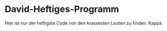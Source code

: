 # David-Heftiges-Programm

Hier ist nur der heftigste Code von den krassesten Leuten zu finden. Kappa
